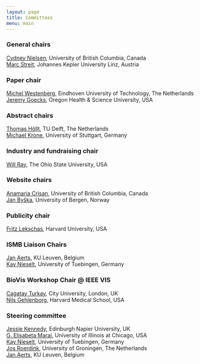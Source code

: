 ```yaml
---
layout: page
title: Committees
menu: main
---
```

### General chairs
[Cydney Nielsen](http://www.cydney.org/), University of British Columbia, Canada<br />
[Marc Streit](http://marc-streit.com/), Johannes Kepler University Linz, Austria<br />

### Paper chair
[Michel Westenberg](http://www.win.tue.nl/~mwestenb/), Eindhoven University of Technology, The Netherlands<br />
[Jeremy Goecks](https://goeckslab.org), Oregon Health & Science University, USA<br />

### Abstract chairs
[Thomas Höllt](https://graphics.tudelft.nl/thomas-hollt/), TU Delft, The Netherlands<br />
[Michael Krone](http://www.visus.uni-stuttgart.de/institut/personen/wissenschaftliche-mitarbeiter/michael-krone.html), University of Stuttgart, Germany<br/>

### Industry and fundraising chair
[Will Ray](https://excelsior.asc.ohio-state.edu/~ray/), The Ohio State University, USA<br/>

### Website chairs
[Anamaria Crisan](http://www.cs.ubc.ca/~acrisan/), University of British Columbia, Canada<br />
[Jan Byška](http://www.uib.no/personer/Jan.Byska/), University of Bergen, Norway<br/>

### Publicity chair
[Fritz Lekschas](https://compbio.hms.harvard.edu/people/fritz-lekschas/), Harvard University, USA<br/>

### ISMB Liaison Chairs
[Jan Aerts](http://vda-lab.be), KU Leuven, Belgium<br />
[Kay Nieselt](http://it.inf.uni-tuebingen.de/), University of Tuebingen, Germany<br />

### BioVis Workshop Chair @ IEEE VIS
[Cagatay Turkay](http://staff.city.ac.uk/cagatay.turkay.1/), City University, London, UK<br />
[Nils Gehlenborg](http://www.gehlenborg.com/), Harvard Medical School, USA<br />

### Steering committee
[Jessie Kennedy](http://www.iidi.napier.ac.uk/c/people/peopleid/41), Edinburgh Napier University, UK<br />
[G. Elisabeta Marai](https://www.evl.uic.edu/marai/), University of Illinois at Chicago, USA<br />
[Kay Nieselt](http://it.inf.uni-tuebingen.de/), University of Tuebingen, Germany<br />
[Jos Roerdink](http://www.cs.rug.nl/~roe/), University of Groningen, The Netherlands<br />
[Jan Aerts](http://vda-lab.be), KU Leuven, Belgium<br />
